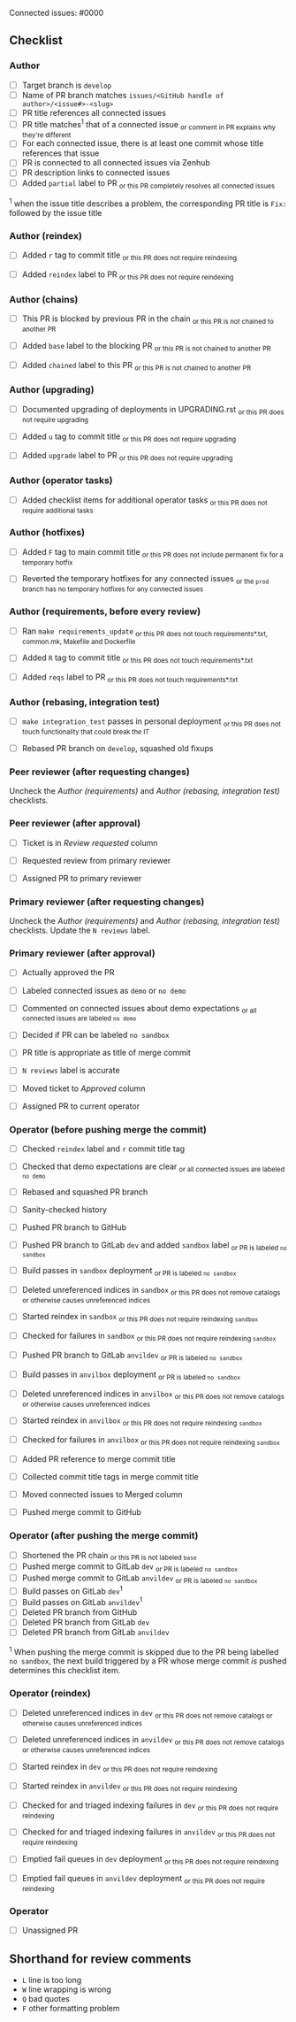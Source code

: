 <!-- 
This is the PR template for regular PRs against `develop`. Edit the URL in your 
browser's location bar, appending either `&template=promotion.md`, 
`&template=hotfix.md`, `&template=backport.md` or `&template=gitlab.md` to
switch the template.
-->

Connected issues: #0000


## Checklist


### Author

- [ ] Target branch is `develop`
- [ ] Name of PR branch matches `issues/<GitHub handle of author>/<issue#>-<slug>`
- [ ] PR title references all connected issues
- [ ] PR title matches<sup>1</sup> that of a connected issue        <sub>or comment in PR explains why they're different</sub>
- [ ] For each connected issue, there is at least one commit whose title references that issue
- [ ] PR is connected to all connected issues via Zenhub 
- [ ] PR description links to connected issues
- [ ] Added `partial` label to PR                                   <sub>or this PR completely resolves all connected issues</sub>

<sup>1</sup> when the issue title describes a problem, the corresponding PR title is `Fix: ` followed by the issue title   


### Author (reindex)

- [ ] Added `r` tag to commit title                                 <sub>or this PR does not require reindexing</sub>
- [ ] Added `reindex` label to PR                                   <sub>or this PR does not require reindexing</sub>


### Author (chains)

- [ ] This PR is blocked by previous PR in the chain               <sub>or this PR is not chained to another PR</sub>
- [ ] Added `base` label to the blocking PR                        <sub>or this PR is not chained to another PR</sub>
- [ ] Added `chained` label to this PR                             <sub>or this PR is not chained to another PR</sub>


### Author (upgrading)

- [ ] Documented upgrading of deployments in UPGRADING.rst          <sub>or this PR does not require upgrading</sub>
- [ ] Added `u` tag to commit title                                 <sub>or this PR does not require upgrading</sub>
- [ ] Added `upgrade` label to PR                                   <sub>or this PR does not require upgrading</sub>


### Author (operator tasks)

- [ ] Added checklist items for additional operator tasks           <sub>or this PR does not require additional tasks</sub>


### Author (hotfixes)

- [ ] Added `F` tag to main commit title                            <sub>or this PR does not include permanent fix for a temporary hotfix</sub>
- [ ] Reverted the temporary hotfixes for any connected issues      <sub>or the `prod` branch has no temporary hotfixes for any connected issues</sub>


### Author (requirements, before every review)

- [ ] Ran `make requirements_update`                                <sub>or this PR does not touch requirements*.txt, common.mk, Makefile and Dockerfile</sub>
- [ ] Added `R` tag to commit title                                 <sub>or this PR does not touch requirements*.txt</sub>
- [ ] Added `reqs` label to PR                                      <sub>or this PR does not touch requirements*.txt</sub>


### Author (rebasing, integration test)

- [ ] `make integration_test` passes in personal deployment         <sub>or this PR does not touch functionality that could break the IT</sub>
- [ ] Rebased PR branch on `develop`, squashed old fixups


### Peer reviewer (after requesting changes)

Uncheck the *Author (requirements)* and *Author (rebasing, integration test)* 
checklists.


### Peer reviewer (after approval)

- [ ] Ticket is in *Review requested* column
- [ ] Requested review from primary reviewer
- [ ] Assigned PR to primary reviewer


### Primary reviewer (after requesting changes)

Uncheck the *Author (requirements)* and *Author (rebasing, integration test)* 
checklists. Update the `N reviews` label. 


### Primary reviewer (after approval)

- [ ] Actually approved the PR
- [ ] Labeled connected issues as `demo` or `no demo`
- [ ] Commented on connected issues about demo expectations         <sub>or all connected issues are labeled `no demo`</sub>
- [ ] Decided if PR can be labeled `no sandbox`
- [ ] PR title is appropriate as title of merge commit
- [ ] `N reviews` label is accurate
- [ ] Moved ticket to *Approved* column
- [ ] Assigned PR to current operator


### Operator (before pushing merge the commit)

- [ ] Checked `reindex` label and `r` commit title tag
- [ ] Checked that demo expectations are clear                      <sub>or all connected issues are labeled `no demo`</sub>
- [ ] Rebased and squashed PR branch
- [ ] Sanity-checked history
- [ ] Pushed PR branch to GitHub
- [ ] Pushed PR branch to GitLab `dev` and added `sandbox` label    <sub>or PR is labeled `no sandbox`</sub>
- [ ] Build passes in `sandbox` deployment                          <sub>or PR is labeled `no sandbox`</sub>
- [ ] Deleted unreferenced indices in `sandbox`                     <sub>or this PR does not remove catalogs or otherwise causes unreferenced indices</sub> 
- [ ] Started reindex in `sandbox`                                  <sub>or this PR does not require reindexing `sandbox`</sub>
- [ ] Checked for failures in `sandbox`                             <sub>or this PR does not require reindexing `sandbox`</sub>
- [ ] Pushed PR branch to GitLab `anvildev`                         <sub>or PR is labeled `no sandbox`</sub>
- [ ] Build passes in `anvilbox` deployment                         <sub>or PR is labeled `no sandbox`</sub>
- [ ] Deleted unreferenced indices in `anvilbox`                    <sub>or this PR does not remove catalogs or otherwise causes unreferenced indices</sub> 
- [ ] Started reindex in `anvilbox`                                 <sub>or this PR does not require reindexing `sandbox`</sub>
- [ ] Checked for failures in `anvilbox`                            <sub>or this PR does not require reindexing `sandbox`</sub>
- [ ] Added PR reference to merge commit title
- [ ] Collected commit title tags in merge commit title
- [ ] Moved connected issues to Merged column
- [ ] Pushed merge commit to GitHub


### Operator (after pushing the merge commit)

- [ ] Shortened the PR chain                                        <sub>or this PR is not labeled `base`</sub>
- [ ] Pushed merge commit to GitLab `dev`                           <sub>or PR is labeled `no sandbox`</sub>
- [ ] Pushed merge commit to GitLab `anvildev`                      <sub>or PR is labeled `no sandbox`</sub>
- [ ] Build passes on GitLab `dev`<sup>1</sup>
- [ ] Build passes on GitLab `anvildev`<sup>1</sup>
- [ ] Deleted PR branch from GitHub
- [ ] Deleted PR branch from GitLab `dev`
- [ ] Deleted PR branch from GitLab `anvildev`

<sup>1</sup> When pushing the merge commit is skipped due to the PR being
labelled `no sandbox`, the next build triggered by a PR whose merge commit *is* 
pushed determines this checklist item.


### Operator (reindex) 

- [ ] Deleted unreferenced indices in `dev`                         <sub>or this PR does not remove catalogs or otherwise causes unreferenced indices</sub> 
- [ ] Deleted unreferenced indices in `anvildev`                    <sub>or this PR does not remove catalogs or otherwise causes unreferenced indices</sub> 
- [ ] Started reindex in `dev`                                      <sub>or this PR does not require reindexing</sub>
- [ ] Started reindex in `anvildev`                                 <sub>or this PR does not require reindexing</sub>
- [ ] Checked for and triaged indexing failures in `dev`            <sub>or this PR does not require reindexing</sub>
- [ ] Checked for and triaged indexing failures in `anvildev`       <sub>or this PR does not require reindexing</sub>
- [ ] Emptied fail queues in `dev` deployment                       <sub>or this PR does not require reindexing</sub>
- [ ] Emptied fail queues in `anvildev` deployment                  <sub>or this PR does not require reindexing</sub>


### Operator

- [ ] Unassigned PR


## Shorthand for review comments

- `L` line is too long
- `W` line wrapping is wrong
- `Q` bad quotes
- `F` other formatting problem
